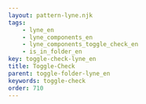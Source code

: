 ```yaml
---
layout: pattern-lyne.njk
tags: 
    - lyne_en
    - lyne_components_en
    - lyne_components_toggle_check_en
    - is_in_folder_en
key: toggle-check-lyne_en
title: Toggle-Check
parent: toggle-folder-lyne_en
keywords: toggle-check
order: 710
---
```

